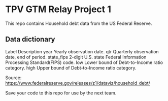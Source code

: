 # TPV GTM Relay Project 1

This repo contains Household debt data from the US Federal Reserve.

## Data dictionary
Label		Description
year		Yearly observation date.
qtr 		Quarterly observation date, end of period.
state_fips 	2-digit U.S. state Federal Information Processing Standard(FIPS) code.
low		    Lower bound of Debt-to-Income ratio category.
high		Upper bound of Debt-to-Income ratio category.


Source: https://www.federalreserve.gov/releases/z1/dataviz/household_debt/


Save your code to this repo for use by the next team. 


